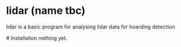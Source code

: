 # lidar (name tbc)
lidar is a basic program for analysing lidar data for hoarding detection

# Installation
nothing yet.


